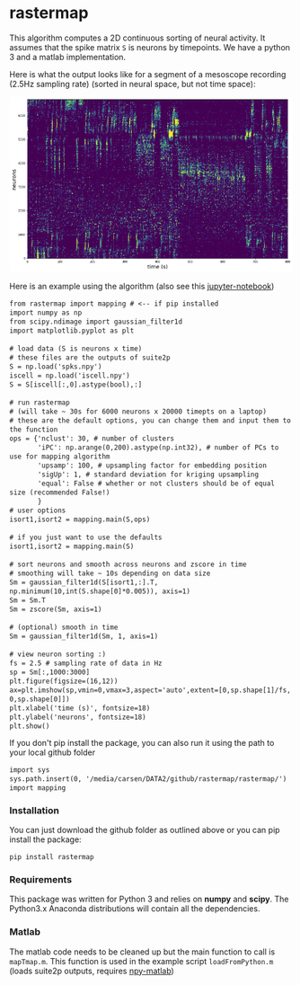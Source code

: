 # rastermap

This algorithm computes a 2D continuous sorting of neural activity. It assumes that the spike matrix `S` is neurons by timepoints. We have a python 3 and a matlab implementation.

Here is what the output looks like for a segment of a mesoscope recording (2.5Hz sampling rate) (sorted in neural space, but not time space):

![rastersorted](example.png)

Here is an example using the algorithm (also see this [jupyter-notebook](rastermap/run_rastermap.ipynb))

```
from rastermap import mapping # <-- if pip installed
import numpy as np
from scipy.ndimage import gaussian_filter1d
import matplotlib.pyplot as plt

# load data (S is neurons x time)
# these files are the outputs of suite2p
S = np.load('spks.npy')
iscell = np.load('iscell.npy')
S = S[iscell[:,0].astype(bool),:]

# run rastermap 
# (will take ~ 30s for 6000 neurons x 20000 timepts on a laptop)
# these are the default options, you can change them and input them to the function
ops = {'nclust': 30, # number of clusters
       'iPC': np.arange(0,200).astype(np.int32), # number of PCs to use for mapping algorithm
       'upsamp': 100, # upsampling factor for embedding position
       'sigUp': 1, # standard deviation for kriging upsampling
       'equal': False # whether or not clusters should be of equal size (recommended False!)
       }
# user options
isort1,isort2 = mapping.main(S,ops)

# if you just want to use the defaults
isort1,isort2 = mapping.main(S)

# sort neurons and smooth across neurons and zscore in time
# smoothing will take ~ 10s depending on data size
Sm = gaussian_filter1d(S[isort1,:].T, np.minimum(10,int(S.shape[0]*0.005)), axis=1)
Sm = Sm.T
Sm = zscore(Sm, axis=1)

# (optional) smooth in time
Sm = gaussian_filter1d(Sm, 1, axis=1)

# view neuron sorting :)
fs = 2.5 # sampling rate of data in Hz
sp = Sm[:,1000:3000]
plt.figure(figsize=(16,12))
ax=plt.imshow(sp,vmin=0,vmax=3,aspect='auto',extent=[0,sp.shape[1]/fs, 0,sp.shape[0]])
plt.xlabel('time (s)', fontsize=18)
plt.ylabel('neurons', fontsize=18)
plt.show()

```

If you don't pip install the package, you can also run it using the path to your local github folder
```
import sys
sys.path.insert(0, '/media/carsen/DATA2/github/rastermap/rastermap/')
import mapping
```

### Installation

You can just download the github folder as outlined above or you can pip install the package:
```
pip install rastermap
```

### Requirements

This package was written for Python 3 and relies on **numpy** and **scipy**. The Python3.x Anaconda distributions will contain all the dependencies.

### Matlab

The matlab code needs to be cleaned up but the main function to call is `mapTmap.m`. This function is used in the example script `loadFromPython.m` (loads suite2p outputs, requires [npy-matlab](https://github.com/kwikteam/npy-matlab))

